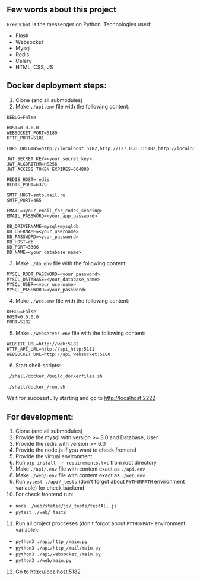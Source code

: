 Few words about this project
----------------------------
`GreenChat` is the messenger on Python. Technologies used:
- Flask
- Websocket
- Mysql
- Redis
- Celery
- HTML, CSS, JS

Docker deployment steps:
------------------------

1. Clone (and all submodules)
2. Make `./api.env` file with the following content:
```env
DEBUG=False

HOST=0.0.0.0
WEBSOCKET_PORT=5180
HTTP_PORT=5181

CORS_ORIGINS=http://localhost:5182,http://127.0.0.1:5182,http://localhost:2222,http://127.0.0.1:2222

JWT_SECRET_KEY=<your_secret_key>
JWT_ALGORITHM=HS256
JWT_ACCESS_TOKEN_EXPIRES=604800

REDIS_HOST=redis
REDIS_PORT=6379

SMTP_HOST=smtp.mail.ru
SMTP_PORT=465

EMAIL=<your_email_for_codes_sending>
EMAIL_PASSWORD=<your_app_password>

DB_DRIVERNAME=mysql+mysqldb
DB_USERNAME=<your_username>
DB_PASSWORD=<your_password>
DB_HOST=db
DB_PORT=3306
DB_NAME=<your_database_name>
```
3. Make `./db.env` file with the following content:
```env
MYSQL_ROOT_PASSWORD=<your_password>
MYSQL_DATABASE=<your_database_name>
MYSQL_USER=<your_username>
MYSQL_PASSWORD=<your_password>
```
4. Make `./web.env` file with the following content:
```env
DEBUG=False
HOST=0.0.0.0
PORT=5182
```
5. Make `./webserver.env` file with the following content:
```env
WEBSITE_URL=http://web:5182
HTTP_API_URL=http://api_http:5181
WEBSOCKET_URL=http://api_websocket:5180
```
6. Start shell-scripts:
```sh
./shell/docker_/build_dockerfiles.sh
```
```sh
./shell/docker_/run.sh
```
Wait for successfully starting and go to [http://localhost:2222](http://localhost:2222)

For development:
----------------

1. Clone (and all submodules)
2. Provide the mysql with version >= 8.0 and Database, User
3. Provide the redis with version >= 6.0
4. Provide the node.js if you want to check frontend
5. Provide the virtual environment
6. Run `pip install -r requirements.txt` from root directory
7. Make `./api/.env` file with content exact as `./api.env`
8. Make `./web/.env` file with content exact as `./web.env`
9. Run `pytest ./api/_tests` (don't forgot about `PYTHONPATH` environment variable) for check backend
10. For check frontend run:
- `node ./web/static/js/_tests/testAll.js`
- `pytest ./web/_tests`
11. Run all project procceses (don't forgot about `PYTHONPATH` environment variable):
- `python3 ./api/http_/main.py`
- `python3 ./api/http_/mail/main.py`
- `python3 ./api/websocket_/main.py`
- `python3 ./web/main.py`
12. Go to [http://localhost:5182](http://localhost:5182)

